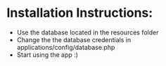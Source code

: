 <h1>Installation Instructions:</h1>

<ul>
	<li>Use the database located in the resources folder</li>
	<li>
		Change the the database credentials in applications/config/database.php
	</li>
	<li>
		Start using the app <emoj>:)</emoj>
	</li>
</ul>